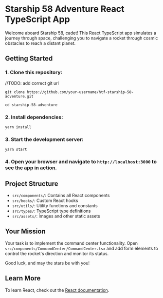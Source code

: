# Starship 58 Adventure React TypeScript App

Welcome aboard Starship 58, cadet! This React TypeScript app simulates a journey through space, challenging you to navigate a rocket through cosmic obstacles to reach a distant planet.

## Getting Started

### 1. Clone this repository:

//TODO: add correct git url

`git clone https://github.com/your-username/htf-starship-58-adventure.git`

`cd starship-58-adventure`

### 2. Install dependencies:

`yarn install`

### 3. Start the development server:

`yarn start`


### 4. Open your browser and navigate to `http://localhost:3000` to see the app in action.

## Project Structure

- `src/components/`: Contains all React components
- `src/hooks/`: Custom React hooks
- `src/utils/`: Utility functions and constants
- `src/types/`: TypeScript type definitions
- `src/assets/`: Images and other static assets

## Your Mission

Your task is to implement the command center functionality. Open `src/components/CommandCenter/CommandCenter.tsx` and add form elements to control the rocket's direction and monitor its status.

Good luck, and may the stars be with you!


## Learn More

To learn React, check out the [React documentation](https://reactjs.org/).
